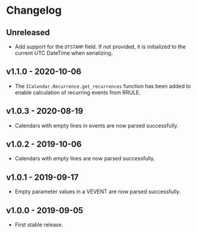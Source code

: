 # Changelog

## Unreleased

- Add support for the `DTSTAMP` field.
  If not provided, it is initialized to the current UTC DateTime when serializing.

## v1.1.0 - 2020-10-06

- The `ICalendar.Recurrence.get_recurrences` function has been added to enable
  calculation of recurring events from RRULE.

## v1.0.3 - 2020-08-19

- Calendars with empty lines in events are now parsed successfully.

## v1.0.2 - 2019-10-06

- Calendars with empty lines are now parsed successfully.

## v1.0.1 - 2019-09-17

- Empty parameter values in a VEVENT are now parsed successfully.

## v1.0.0 - 2019-09-05

- First stable release.
